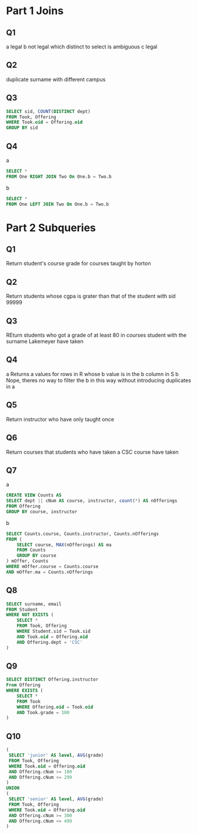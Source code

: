 # Part 1 Joins
## Q1
a legal
b not legal which distinct to select is ambiguous
c legal
## Q2
duplicate surname with different campus
## Q3
```sql
SELECT sid, COUNT(DISTINCT dept)
FROM Took, Offering
WHERE Took.oid = Offering.oid
GROUP BY sid
```
## Q4
a
```sql
SELECT *
FROM One RIGHT JOIN Two On One.b = Two.b
```
b
```sql
SELECT *
FROM One LEFT JOIN Two On One.b = Two.b
```
# Part 2 Subqueries
## Q1
Return student's course grade for courses taught by horton
## Q2
Return students whose cgpa is grater than that of the student with sid 99999
## Q3
REturn students who got a grade of at least 80 in courses student with the surname Lakemeyer have taken
## Q4
a
Returns a values for rows in R whose b value is in the b column in S
b
Nope, theres no way to filter the b in this way without introducing duplicates in a
## Q5
Return instructor who have only taught once
## Q6
Return courses that students who have taken a CSC course have taken
## Q7
a
```sql
CREATE VIEW Counts AS
SELECT dept || cNum AS course, instructor, count(*) AS nOfferings
FROM Offering
GROUP BY course, instructor
```
b
```sql
SELECT Counts.course, Counts.instructor, Counts.nOfferings
FROM (
	SELECT course, MAX(nOfferings) AS ma
	FROM Counts
	GROUP BY course
) mOffer, Counts
WHERE mOffer.course = Counts.course
AND mOffer.ma = Counts.nOfferings
```
## Q8
```sql
SELECT surname, email
FROM Student
WHERE NOT EXISTS (
	SELECT *
	FROM Took, Offering
	WHERE Student.sid = Took.sid
	AND Took.oid = Offering.oid
	AND Offering.dept = 'CSC'
)
```
## Q9
```sql
SELECT DISTINCT Offering.instructor
From Offering
WHERE EXISTS (
	SELECT *
	FROM Took
	WHERE Offering.oid = Took.oid
	AND Took.grade = 100
)
```
## Q10
```sql
(
 SELECT 'junior' AS level, AVG(grade)
 FROM Took, Offering
 WHERE Took.oid = Offering.oid
 AND Offering.cNum >= 100
 AND Offering.cNum <= 299
)
UNION
(
 SELECT 'senior' AS level, AVG(grade)
 FROM Took, Offering
 WHERE Took.oid = Offering.oid
 AND Offering.cNum >= 300
 AND Offering.cNum <= 499
)
```